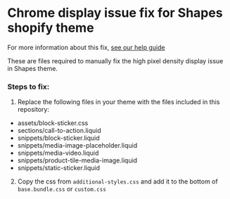 # Chrome display issue fix for Shapes shopify theme

For more information about this fix, [see our help guide](https://help.switchthemes.co/updates/chrome-display-issue.html)

These are files required to manually fix the high pixel density display issue in Shapes theme.

### Steps to fix:

1. Replace the following files in your theme with the files included in this repository:
  - assets/block-sticker.css
  - sections/call-to-action.liquid
  - snippets/block-sticker.liquid
  - snippets/media-image-placeholder.liquid
  - snippets/media-video.liquid
  - snippets/product-tile-media-image.liquid
  - snippets/static-sticker.liquid

2. Copy the css from `additional-styles.css` and add it to the bottom of `base.bundle.css` or `custom.css`

